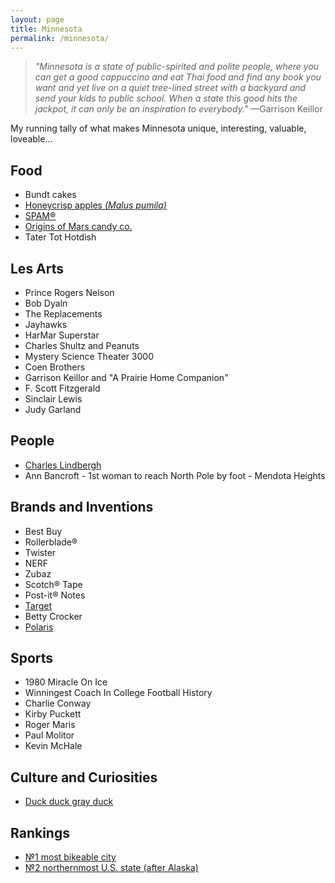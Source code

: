 ```yaml
---
layout: page
title: Minnesota
permalink: /minnesota/
---
```

> *"Minnesota is a state of public-spirited and polite people, where you can get a good cappuccino and eat Thai food and find any book you want and yet live on a quiet tree-lined street with a backyard and send your kids to public school. When a state this good hits the jackpot, it can only be an inspiration to everybody."* —Garrison Keillor

My running tally of what makes Minnesota unique, interesting, valuable, loveable...

## Food
- Bundt cakes
- [Honeycrisp apples *(Malus pumila)*](https://en.wikipedia.org/wiki/Honeycrisp/)
- [SPAM®](https://en.wikipedia.org/wiki/Spam_(food)/)
- [Origins of Mars candy co.](https://www.minnesotamonthly.com/archive/candy-bar-combat/)
- Tater Tot Hotdish

## Les Arts
- Prince Rogers Nelson
- Bob Dyaln
- The Replacements
- Jayhawks
- HarMar Superstar
- Charles Shultz and Peanuts
- Mystery Science Theater 3000
- Coen Brothers
- Garrison Keillor and "A Prairie Home Companion"
- F. Scott Fitzgerald
- Sinclair Lewis
- Judy Garland

## People
- [Charles Lindbergh](https://en.wikipedia.org/wiki/Charles_Lindbergh)
- Ann Bancroft - 1st woman to reach North Pole by foot - Mendota Heights

## Brands and Inventions
- Best Buy
- Rollerblade®
- Twister
- NERF
- Zubaz
- Scotch® Tape
- Post-it® Notes
- [Target](https://www.target.com/)
- Betty Crocker
- [Polaris](https://www.polaris.com/en-us/brands/)

## Sports
- 1980 Miracle On Ice
- Winningest Coach In College Football History
- Charlie Conway
- Kirby Puckett
- Roger Maris
- Paul Molitor
- Kevin McHale

## Culture and Curiosities
- [Duck duck gray duck](https://www.startribune.com/why-do-minnesotans-play-duck-duck-gray-duck-instead-of-duck-duck-goose/502474351/)


## Rankings
- [№1 most bikeable city](https://www.redfin.com/news/most-bike-friendly-cities-usa-2020/)
- [№2 northernmost U.S. state (after Alaska)](https://en.wikipedia.org/wiki/Geography_of_Minnesota)
